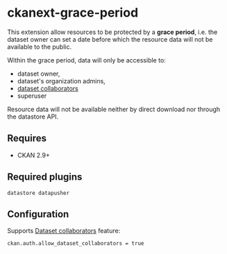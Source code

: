 # ckanext-grace-period

This extension allow resources to be protected by a **grace period**, i.e. the dataset owner can set a date before which the resource data will not be available to the public.

Within the grace period, data will only be accessible to: 
- dataset owner, 
- dataset's organization admins, 
- [dataset collaborators](https://docs.ckan.org/en/2.9/maintaining/authorization.html#dataset-collaborators)
- superuser

Resource data will not be available neither by direct download nor through the datastore API.


## Requires

 * CKAN 2.9+

## Required plugins

    datastore datapusher


## Configuration


Supports  [Dataset collaborators](https://docs.ckan.org/en/2.9/maintaining/authorization.html#dataset-collaborators) feature:

    ckan.auth.allow_dataset_collaborators = true

